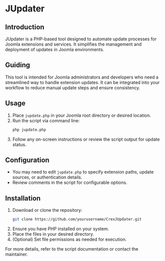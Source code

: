 # JUpdater

## Introduction
JUpdater is a PHP-based tool designed to automate update processes for Joomla extensions and services. It simplifies the management and deployment of updates in Joomla environments.

## Guiding
This tool is intended for Joomla administrators and developers who need a streamlined way to handle extension updates. It can be integrated into your workflow to reduce manual update steps and ensure consistency.

## Usage
1. Place `jupdate.php` in your Joomla root directory or desired location.
2. Run the script via command line:
   ```bash
   php jupdate.php
   ```
3. Follow any on-screen instructions or review the script output for update status.

## Configuration
- You may need to edit `jupdate.php` to specify extension paths, update sources, or authentication details.
- Review comments in the script for configurable options.

## Installation
1. Download or clone the repository:
   ```bash
   git clone https://github.com/yourusername/CrexJUpdater.git
   ```
2. Ensure you have PHP installed on your system.
3. Place the files in your desired directory.
4. (Optional) Set file permissions as needed for execution.

For more details, refer to the script documentation or contact the maintainer.

